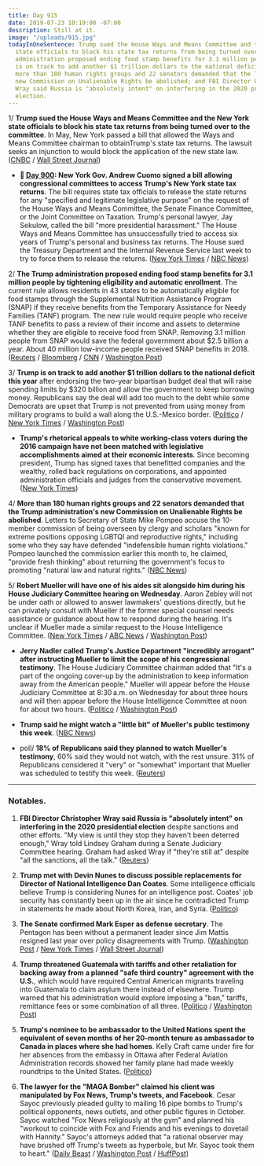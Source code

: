 ```yaml
---
title: Day 915
date: 2019-07-23 10:19:00 -07:00
description: Still at it.
image: "/uploads/915.jpg"
todayInOneSentence: Trump sued the House Ways and Means Committee and the New York
  state officials to block his state tax returns from being turned over; the Trump
  administration proposed ending food stamp benefits for 3.1 million people; Trump
  is on track to add another $1 trillion dollars to the national deficit this year;
  more than 180 human rights groups and 22 senators demanded that the Trump administration's
  new Commission on Unalienable Rights be abolished; and FBI Director Christopher
  Wray said Russia is "absolutely intent" on interfering in the 2020 presidential
  election.
---
```


1/ **Trump sued the House Ways and Means Committee and the New York state officials to block his state tax returns from being turned over to the committee**. In May, New York passed a bill that allowed the Ways and Means Committee chairman to obtainTrump's state tax returns. The lawsuit seeks an injunction to would block the application of the new state law. ([CNBC](https://www.cnbc.com/2019/07/23/trump-sues-house-ways-and-means-panel-to-block-disclosure-of-his-tax-returns.html) / [Wall Street Journal](https://www.wsj.com/articles/trump-sues-house-panel-new-york-officials-to-protect-his-state-tax-returns-11563907003))

* **📌 [Day 900](https://whatthefuckjusthappenedtoday.com/2019/07/08/day-900/#1-new-york-gov-andrew-cuomo-signed-a): New York Gov. Andrew Cuomo signed a bill allowing congressional committees to access Trump's New York state tax returns**. The bill requires state tax officials to release the state returns for any "specified and legitimate legislative purpose" on the request of the House Ways and Means Committee, the Senate Finance Committee, or the Joint Committee on Taxation. Trump's personal lawyer, Jay Sekulow, called the bill "more presidential harassment." The House Ways and Means Committee has unsuccessfully tried to access six years of Trump's personal and business tax returns. The House sued the Treasury Department and the Internal Revenue Service last week to try to force them to release the returns. ([New York Times](https://www.nytimes.com/2019/07/08/nyregion/trump-ny-taxes-cuomo.html) / [NBC News](https://www.nbcnews.com/politics/donald-trump/ny-gov-cuomo-signs-bill-allowing-congress-access-trump-s-n1027396))

2/ **The Trump administration proposed ending food stamp benefits for 3.1 million people by tightening eligibility and automatic enrollment**. The current rule allows residents in 43 states to be automatically eligible for food stamps through the Supplemental Nutrition Assistance Program (SNAP) if they receive benefits from the Temporary Assistance for Needy Families (TANF) program. The new rule would require people who receive TANF benefits to pass a review of their income and assets to determine whether they are eligible to receive food from SNAP. Removing 3.1 million people from SNAP would save the federal government about $2.5 billion a year. About 40 million low-income people received SNAP benefits in 2018. ([Reuters](https://www.reuters.com/article/us-usa-trump-foodstamps-idUSKCN1UI0AH) / [Bloomberg](https://www.bloomberg.com/news/articles/2019-07-23/trump-administration-moves-to-end-food-stamps-for-3-million) / [CNN](https://www.cnn.com/2019/07/23/politics/trump-snap-food-stamps/) / [Washington Post](https://www.washingtonpost.com/business/2019/07/23/usda-proposes-snap-change-that-would-push-million-americans-off-food-stamps/))

3/ **Trump is on track to add another $1 trillion dollars to the national deficit this year** after endorsing the two-year bipartisan budget deal that will raise spending limits by $320 billion and allow the government to keep borrowing money. Republicans say the deal will add too much to the debt while some Democrats are upset that Trump is not prevented from using money from military programs to build a wall along the U.S.-Mexico border. ([Politico](https://www.politico.com/story/2019/07/22/deficit-don-budget-red-ink-trump-1426696) / [New York Times](https://www.nytimes.com/2019/07/22/us/politics/budget-deal.html) / [Washington Post](https://www.washingtonpost.com/business/economy/trump-announces-support-for-two-year-bipartisan-budget-deal-that-boosts-spending-suspends-debt-limit/2019/07/22/94cf2172-acb6-11e9-8e77-03b30bc29f64_story.html))

* **Trump's rhetorical appeals to white working-class voters during the 2016 campaign have not been matched with legislative accomplishments aimed at their economic interests**. Since becoming president, Trump has signed taxes that benefitted companies and the wealthy, rolled back regulations on corporations, and appointed administration officials and judges from the conservative movement. ([New York Times](https://www.nytimes.com/2019/07/23/us/politics/trump-working-class.html))

4/ **More than 180 human rights groups and 22 senators demanded that the Trump administration's new Commission on Unalienable Rights be abolished**. Letters to Secretary of State Mike Pompeo accuse the 10-member commission of being overseen by clergy and scholars "known for extreme positions opposing LGBTQI and reproductive rights," including some who they say have defended "indefensible human rights violations." Pompeo launched the commission earlier this month to, he claimed, "provide fresh thinking" about returning the government's focus to promoting "natural law and natural rights." ([NBC News](https://www.nbcnews.com/politics/donald-trump/human-rights-groups-lead-chorus-alarm-over-new-trump-administration-n1032656))

5/ **Robert Mueller will have one of his aides sit alongside him during his House Judiciary Committee hearing on Wednesday**. Aaron Zebley will not be under oath or allowed to answer lawmakers' questions directly, but he can privately consult with Mueller if the former special counsel needs assistance or guidance about how to respond during the hearing. It's unclear if Mueller made a similar request to the House Intelligence Committee. ([New York Times](https://www.nytimes.com/2019/07/23/us/politics/mueller-zebley-witness-testimony.html) / [ABC News](https://abcnews.go.com/Politics/robert-mueller-asks-bring-chief-staff-congressional-testimony/story?id=64514467) / [Washington Post](https://www.washingtonpost.com/powerpost/mueller-seeks-to-have-top-deputy-testify-with-him-before-house-committee/2019/07/23/27c63b04-ad76-11e9-bc5c-e73b603e7f38_story.html))

* **Jerry Nadler called Trump's Justice Department "incredibly arrogant" after instructing Mueller to limit the scope of his congressional testimony**. The House Judiciary Committee chairman added that "It's a part of the ongoing cover-up by the administration to keep information away from the American people." Mueller will appear before the House Judiciary Committee at 8:30 a.m. on Wednesday for about three hours and will then appear before the House Intelligence Committee at noon for about two hours. ([Politico](https://www.politico.com/story/2019/07/23/nadler-doj-mueller-testimony-1426721) / [Washington Post](https://www.washingtonpost.com/national-security/mueller-will-submit-his-report-as-a-statement-for-the-record--and-hew-closely-to-it-in-testimony-spokesman-says/2019/07/22/7c08b978-acbb-11e9-a0c9-6d2d7818f3da_story.html))

* **Trump said he might watch a "little bit" of Mueller's public testimony this week**. ([NBC News](https://www.nbcnews.com/politics/donald-trump/trump-says-he-might-watch-little-bit-mueller-testimony-n1032471))

* poll/ **18% of Republicans said they planned to watch Mueller's testimony**, 60% said they would not watch, with the rest unsure. 31% of Republicans considered it "very" or "somewhat" important that Mueller was scheduled to testify this week. ([Reuters](https://www.reuters.com/article/us-usa-trump-mueller-poll/most-republicans-plan-to-tune-out-mueller-probe-reuters-ipsos-poll-idUSKCN1UI13H))

---

### Notables.

1. **FBI Director Christopher Wray said Russia is "absolutely intent" on interfering in the 2020 presidential election** despite sanctions and other efforts. "My view is until they stop they haven't been deterred enough," Wray told Lindsey Graham during a Senate Judiciary Committee hearing. Graham had asked Wray if "they're still at" despite "all the sanctions, all the talk." ([Reuters](https://www.reuters.com/article/us-usa-election-security-idUSKCN1UI1XW))

2. **Trump met with Devin Nunes to discuss possible replacements for Director of National Intelligence Dan Coates**. Some intelligence officials believe Trump is considering Nunes for an intelligence post. Coates' job security has constantly been up in the air since he contradicted Trump in statements he made about North Korea, Iran, and Syria. ([Politico](https://www.politico.com/story/2019/07/22/trump-nunes-intelligence-chiefs-1426698))

3. **The Senate confirmed Mark Esper as defense secretary**. The Pentagon has been without a permanent leader since Jim Mattis resigned last year over policy disagreements with Trump. ([Washington Post](https://www.washingtonpost.com/national-security/senate-votes-to-confirm-mark-esper-as-defense-secretary/2019/07/23/694b18a0-acb4-11e9-a0c9-6d2d7818f3da_story.html) / [New York Times](https://www.nytimes.com/2019/07/23/us/politics/mark-esper-secretary-defense.html) / [Wall Street Journal](https://www.wsj.com/articles/mark-esper-secures-enough-senate-votes-to-be-defense-secretary-11563899034))

4. **Trump threatened Guatemala with tariffs and other retaliation for backing away from a planned "safe third country" agreement with the U.S.**, which would have required Central American migrants traveling into Guatemala to claim asylum there instead of elsewhere. Trump warned that his administration would explore imposing a "ban," tariffs, remittance fees or some combination of all three. ([Politico](https://www.politico.com/story/2019/07/23/trump-guatemala-retaliation-immigration-deal-1426722) / [Washington Post](https://www.washingtonpost.com/politics/trump-threatens-guatemala-over-delay-in-safe-third-country-asylum-deal/2019/07/23/cc22417e-ad45-11e9-bc5c-e73b603e7f38_story.html))

5. **Trump's nominee to be ambassador to the United Nations spent the equivalent of seven months of her 20-month tenure as ambassador to Canada in places where she had homes**. Kelly Craft came under fire for her absences from the embassy in Ottawa after Federal Aviation Administration records showed her family plane had made weekly roundtrips to the United States. ([Politico](https://www.politico.com/story/2019/07/22/kelly-craft-ambassador-canada-absence-1426702))

6. **The lawyer for the "MAGA Bomber" claimed his client was manipulated by Fox News, Trump's tweets, and Facebook**. Cesar Sayoc previously pleaded guilty to mailing 16 pipe bombs to Trump's political opponents, news outlets, and other public figures in October. Sayoc watched "Fox News religiously at the gym" and planned his "workout to coincide with Fox and Friends and his evenings to dovetail with Hannity." Sayoc's attorneys added that "a rational observer may have brushed off Trump's tweets as hyperbole, but Mr. Sayoc took them to heart." ([Daily Beast](https://www.thedailybeast.com/maga-bomber-cesar-sayocs-lawyers-blame-trump-sean-hannity-for-his-radicalization) / [Washington Post](https://www.washingtonpost.com/opinions/2019/07/23/fox-news-helped-radicalize-domestic-terrorist-cesar-sayoc-say-his-lawyers/) / [HuffPost](https://www.huffpost.com/entry/cesar-sayoc-trump-bombing_n_5d3635b1e4b004b6adb48758?zyn))